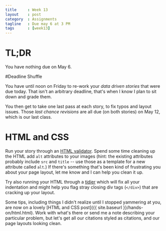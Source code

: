 ```yaml
---
title     : Week 13
layout    : post
category  : Assignments
tagline   : Due may 6 at 3 PM
tags      : [week13]
---
```


# TL;DR
You have nothing due on May 6. 

#Deadline Shuffle

You have until noon on Friday to re-work your *data driven stories* that were due today. That isn't an arbitrary deadline, that's when I know I plan to sit down and grade them. 

You then get to take one last pass at each story, to fix typos and layout issues. Those *last chance revisions* are all due (on both stories) on May 12, which is our last class.

# HTML and CSS
Run your story through an [HTML validator](http://validator.w3.org/). Spend some time cleaning up the HTML add `alt` attributes to your images (hint: the existing attributes probably include `src` and `title` -- use those as a template for a new attribute called `alt`.) If there's something that's been kind of frustrating you about your page layout, let me know and I can help you clean it up. 

Try also running your HTML through a [tidier](https://infohound.net/tidy/) which will fix all your indentation and might help you flag stray closing div tags (`</div>`) that are cracking up your layout. 

Some tips, including things I didn't realize until I stopped yammering at you, are now on a lovely [HTML and CSS post]({{ site.baseurl }}/hands-on/html.html). Work with what's there or send me a note describing your particular problem, but let's get all our citations styled as citations, and our page layouts looking clean. 
